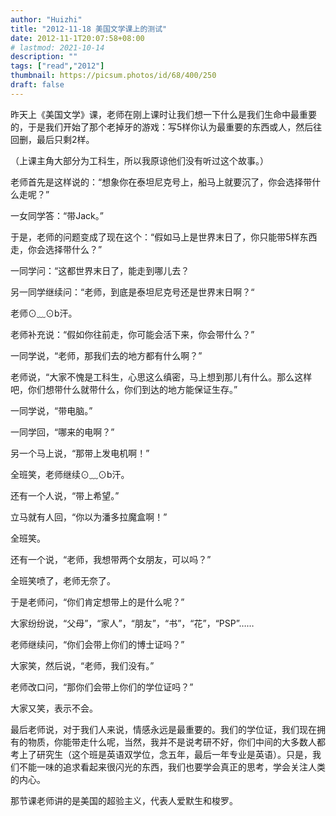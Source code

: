 ```yaml
---
author: "Huizhi"
title: "2012-11-18 美国文学课上的测试"
date: 2012-11-1T20:07:58+08:00
# lastmod: 2021-10-14
description: ""
tags: ["read","2012"]
thumbnail: https://picsum.photos/id/68/400/250
draft: false
---
```


昨天上《美国文学》课，老师在刚上课时让我们想一下什么是我们生命中最重要的，于是我们开始了那个老掉牙的游戏：写5样你认为最重要的东西或人，然后往回删，最后只剩2样。

（上课主角大部分为工科生，所以我原谅他们没有听过这个故事。）

老师首先是这样说的：“想象你在泰坦尼克号上，船马上就要沉了，你会选择带什么走呢？”

一女同学答：“带Jack。”

于是，老师的问题变成了现在这个：“假如马上是世界末日了，你只能带5样东西走，你会选择带什么？”

一同学问：“这都世界末日了，能走到哪儿去？

另一同学继续问：“老师，到底是泰坦尼克号还是世界末日啊？“

老师⊙﹏⊙b汗。

老师补充说：“假如你往前走，你可能会活下来，你会带什么？”

一同学说，“老师，那我们去的地方都有什么啊？”

老师说，“大家不愧是工科生，心思这么缜密，马上想到那儿有什么。那么这样吧，你们想带什么就带什么，你们到达的地方能保证生存。”

一同学说，“带电脑。”

一同学回，“哪来的电啊？”

另一个马上说，“那带上发电机啊！”

全班笑，老师继续⊙﹏⊙b汗。

还有一个人说，“带上希望。”

立马就有人回，“你以为潘多拉魔盒啊！”

全班笑。

还有一个说，“老师，我想带两个女朋友，可以吗？”

全班笑喷了，老师无奈了。

于是老师问，“你们肯定想带上的是什么呢？”

大家纷纷说，“父母”，“家人”，“朋友”，“书”，“花”，“PSP”……

老师继续问，“你们会带上你们的博士证吗？”

大家笑，然后说，“老师，我们没有。”

老师改口问，“那你们会带上你们的学位证吗？”

大家又笑，表示不会。

最后老师说，对于我们人来说，情感永远是最重要的。我们的学位证，我们现在拥有的物质，你能带走什么呢，当然，我并不是说考研不好，你们中间的大多数人都考上了研究生（这个班是英语双学位，念五年，最后一年专业是英语）。只是，我们不能一味的追求看起来很闪光的东西，我们也要学会真正的思考，学会关注人类的内心。

那节课老师讲的是美国的超验主义，代表人爱默生和梭罗。